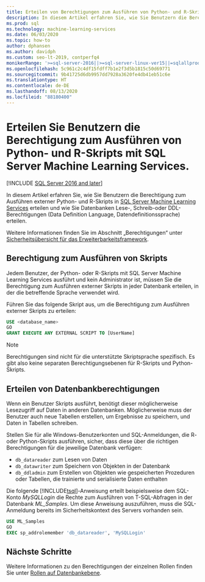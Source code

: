 ```yaml
---
title: Erteilen von Berechtigungen zum Ausführen von Python- und R-Skripts
description: In diesem Artikel erfahren Sie, wie Sie Benutzern die Berechtigung zum Ausführen externer Python- und R-Skripts in SQL Server Machine Learning Services erteilen und wie Sie Datenbanken Lese-, Schreib-oder DDL-Berechtigungen (Data Definition Language, Datendefinitionssprache) erteilen.
ms.prod: sql
ms.technology: machine-learning-services
ms.date: 06/03/2020
ms.topic: how-to
author: dphansen
ms.author: davidph
ms.custom: seo-lt-2019, contperfq4
monikerRange: '>=sql-server-2016||>=sql-server-linux-ver15||=sqlallproducts-allversions'
ms.openlocfilehash: 5c961c2c4df15fdff7b1e2f3d5b1815c50d69771
ms.sourcegitcommit: 9b41725d6db9957dd7928a3620fe4db41eb51c6e
ms.translationtype: HT
ms.contentlocale: de-DE
ms.lasthandoff: 08/13/2020
ms.locfileid: "88180400"
---
```

# <a name="grant-users-permission-to-execute-python-and-r-scripts-with-sql-server-machine-learning-services"></a>Erteilen Sie Benutzern die Berechtigung zum Ausführen von Python- und R-Skripts mit SQL Server Machine Learning Services.
[!INCLUDE [SQL Server 2016 and later](../../includes/applies-to-version/sqlserver2016.md)]

In diesem Artikel erfahren Sie, wie Sie Benutzern die Berechtigung zum Ausführen externer Python- und R-Skripts in [SQL Server Machine Learning Services](../sql-server-machine-learning-services.md) erteilen und wie Sie Datenbanken Lese-, Schreib-oder DDL-Berechtigungen (Data Definition Language, Datendefinitionssprache) erteilen.

Weitere Informationen finden Sie im Abschnitt „Berechtigungen“ unter [Sicherheitsübersicht für das Erweiterbarkeitsframework](../../machine-learning/concepts/security.md#permissions).

<a name="permissions-external-script"></a>

## <a name="permission-to-run-scripts"></a>Berechtigung zum Ausführen von Skripts

Jedem Benutzer, der Python- oder R-Skripts mit SQL Server Machine Learning Services ausführt und kein Administrator ist, müssen Sie die Berechtigung zum Ausführen externer Skripts in jeder Datenbank erteilen, in der die betreffende Sprache verwendet wird.

Führen Sie das folgende Skript aus, um die Berechtigung zum Ausführen externer Skripts zu erteilen:

```sql
USE <database_name>
GO
GRANT EXECUTE ANY EXTERNAL SCRIPT TO [UserName]
```

> [!NOTE]
> Berechtigungen sind nicht für die unterstützte Skriptsprache spezifisch. Es gibt also keine separaten Berechtigungsebenen für R-Skripts und Python-Skripts.

<a name="permissions-db"></a>

## <a name="grant-databases-permissions"></a>Erteilen von Datenbankberechtigungen

Wenn ein Benutzer Skripts ausführt, benötigt dieser möglicherweise Lesezugriff auf Daten in anderen Datenbanken. Möglicherweise muss der Benutzer auch neue Tabellen erstellen, um Ergebnisse zu speichern, und Daten in Tabellen schreiben.

Stellen Sie für alle Windows-Benutzerkonten und SQL-Anmeldungen, die R- oder Python-Skripts ausführen, sicher, dass diese über die richtigen Berechtigungen für die jeweilige Datenbank verfügen: 

+ `db_datareader` zum Lesen von Daten
+ `db_datawriter` zum Speichern von Objekten in der Datenbank
+ `db_ddladmin` zum Erstellen von Objekten wie gespeicherten Prozeduren oder Tabellen, die trainierte und serialisierte Daten enthalten

Die folgende [!INCLUDE[tsql](../../includes/tsql-md.md)]-Anweisung erteilt beispielsweise dem SQL-Konto *MySQLLogin* die Rechte zum Ausführen von T-SQL-Abfragen in der Datenbank *ML_Samples*. Um diese Anweisung auszuführen, muss die SQL-Anmeldung bereits im Sicherheitskontext des Servers vorhanden sein.

```sql
USE ML_Samples
GO
EXEC sp_addrolemember 'db_datareader', 'MySQLLogin'
```

## <a name="next-steps"></a>Nächste Schritte

Weitere Informationen zu den Berechtigungen der einzelnen Rollen finden Sie unter [Rollen auf Datenbankebene](../../relational-databases/security/authentication-access/database-level-roles.md).
